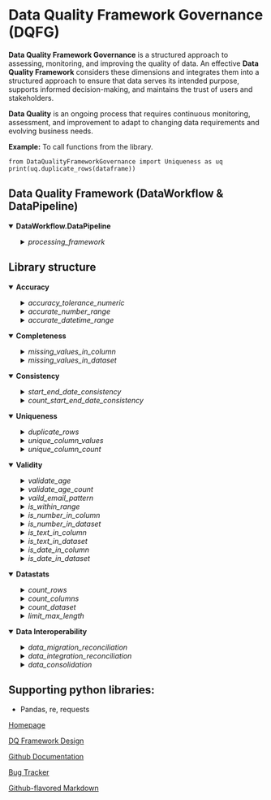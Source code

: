 
# Data Quality Framework Governance (DQFG)

**Data Quality Framework Governance** is a structured approach to assessing, monitoring, and improving the quality of data. An effective **Data Quality Framework** considers these dimensions and integrates them into a structured approach to ensure that data serves its intended purpose, supports informed decision-making, and maintains the trust of users and stakeholders.

**Data Quality** is an ongoing process that requires continuous monitoring, assessment, and improvement to adapt to changing data requirements and evolving business needs.

**Example:** To call functions from the library.

	from DataQualityFrameworkGovernance import Uniqueness as uq
	print(uq.duplicate_rows(dataframe))


## Data Quality Framework (DataWorkflow & DataPipeline)

<details open>
<summary><b>DataWorkflow.DataPipeline</b></summary>

<ul>

<details>
<summary><i>processing_framework</i></summary>

User configures **DataframeDictionary** and **DataFunctionConfig** in JSON file, based on the JSON file data pipeline processing will be performed in  processing framework.

	import pandas as pd
	from DataQualityFrameworkGovernance.DataWorkflow import DataPipeline as dp
	
	json_config_file = 'https://raw.githubusercontent.com/RajithPrabakaran/DataQualityFrameworkGovernance/main/Files/dq_pipeline_config.json'
	output_csv = 'full path of system location to save the output / result - [OPTIONAL, if the result to be saved in a CSV file]'
	
	print(dp.processing_framework(json_config_file))

*The output_csv parameter is optional in 'processing_framework' function, and if specified, the result will be saved **exclusively in CSV file format.** Please provide the full path, including the desired CSV file name, for saving the output.*

*Refer [DataWorkflow](https://github.com/RajithPrabakaran/DataQualityFrameworkGovernance/blob/main/DataQualityFrameworkGovernance.png)*, *[Pre-configured Json sample](https://raw.githubusercontent.com/RajithPrabakaran/DataQualityFrameworkGovernance/main/Files/dq_pipeline_config.json)*

</details>
</ul>
</details>

## Library structure

<details open>
<summary><b>Accuracy</b></summary>

<ul>

<details>
<summary><i>accuracy_tolerance_numeric</i></summary>

Calculating data quality accuracy of a set of values (base values) by comparing them to a known correct value (lookup value) by setting a user-defined tolerance percentage, applicable for numeric values.

	from  DataQualityFrameworkGovernance  import  Accuracy as ac
	print(ac.accuracy_tolerance_numeric(dataframe, 'base_column', 'lookup_column', tolerance_percentage))

</details>

<details>
<summary><i>accurate_number_range</i></summary>

Number range ensures that data values are accurate and conform to expected values or constraints. It is applicable to a variety of contexts, including exam scores, weather conditions, pricing, stock prices, age, income, speed limits for vehicles, water levels, and numerous other scenarios.

	from  DataQualityFrameworkGovernance  import  Accuracy as ac
	print(ac.accurate_number_range(dataframe, 'range_column_name', lower_bound, upper_bound))

	Example:
	print(ac.accurate_number_range(df, 'Age', 4, 12))
	(Output will extract the age between 4(lower bound) and 12 (upper bound) from column 'Age' in the dataset 'df')

</details>

<details>
<summary><i>accurate_datetime_range</i></summary>

The datetime range filter guarantees the accuracy and adherence of data values to predetermined criteria or constraints. It is applicable to a variety of contexts, including capturing outliers in date of birth, age and many more.

	from  DataQualityFrameworkGovernance  import  Accuracy as ac
	print(ac.accurate_datetime_range(Dataframe, 'range_column_name', 'from_date', 'to_date', 'date_format'))

	Example:
	print(ac.accurate_datetime_range(df, 'Date', '2023-01-15', '2023-03-01', '%Y-%m-%d'))

**Important**: Specify date format in *'%Y-%m-%d %H:%M:%S.%f'* (Date format should be same as *source date format*) ***(It can be specified in any format aligned to *source* date format, parameter value to be aligned appropriately).***

</details>

</ul>
</details>

<details open>
<summary><b>Completeness</b></summary>

<ul>

<details>
<summary><i>missing_values_in_column</i></summary>

Summary of missing values in each column.

	from  DataQualityFrameworkGovernance  import  Completeness as cp
	print(cp.missing_values_in_column(dataframe))

</details>

<details>
<summary><i>missing_values_in_dataset</i></summary>

Summary of missing values in a dataset.

	from  DataQualityFrameworkGovernance  import  Completeness as cp
	print(cp.missing_values_in_dataset(dataframe))

</details>

</ul>
</details>

<details open>
<summary><b>Consistency</b></summary>

<ul>

<details>
<summary><i>start_end_date_consistency</i></summary>

If data in two columns is consistent, check if the "Start Date" and "End Date" column are in the correct chronological order. 

  
  	from  DataQualityFrameworkGovernance  import  Consistency as ct
	print(ct.start_end_date_consistency(dataframe, 'start_date_column_name', 'end_date_column_name', 'date_format'))

**Important**: Specify date format in *'%Y-%m-%d %H:%M:%S.%f'*  ***(It can be specified in any format, parameter value to be aligned appropriately).***

</details>


<details>
<summary><i>count_start_end_date_consistency</i></summary>

Count of data in two columns is consistent, check if the "Start Date" and "End Date" column are in the correct chronological order. 

  
  	from  DataQualityFrameworkGovernance  import  Consistency as ct
	print(ct.count_start_end_date_consistency(dataframe, 'start_date_column_name', 'end_date_column_name', 'date_format'))
  
**Important**: Specify date format in *'%Y-%m-%d %H:%M:%S.%f'*  ***(It can be specified in any format, parameter value to be aligned appropriately).***

</details>

</ul>
</details>
  

<details open>
<summary><b>Uniqueness</b></summary>

<ul>

<details>
<summary><i>duplicate_rows</i></summary>

Identify and display **duplicate** rows in a dataset. 

  
	from  DataQualityFrameworkGovernance  import  Uniqueness as uq
	print(uq.duplicate_rows(dataframe))

</details>

<details>
<summary><i>unique_column_values</i></summary>

Display **unique column values** in a dataset. 

	from  DataQualityFrameworkGovernance  import  Uniqueness as uq
	print(uq.unique_column_values(dataframe, 'column_name'))

</details>

<details>
<summary><i>unique_column_count</i></summary>

Count **unique column values** in a dataset. 

	from  DataQualityFrameworkGovernance  import  Uniqueness as uq
	print(uq.unique_column_count(dataframe, 'column_name'))

</details>

</ul>
</details>


<details open>
<summary><b>Validity</b></summary>

<ul>

<details>
<summary><i>validate_age</i></summary>

Validate age based on the criteria in a dataset. 

  	from  DataQualityFrameworkGovernance  import  Validity as vl
	print(vl.validate_age(dataframe, 'age_column', min_age, max_age))

</details>

<details>
<summary><i>validate_age_count</i></summary>

Count age based on the criteria in a dataset. 

  	from  DataQualityFrameworkGovernance  import  Validity as vl
	print(vl.validate_age_count(dataframe, 'age_column', min_age, max_age))

</details>

<details>
<summary><i>vaild_email_pattern</i></summary>

Validating accuracy of email addresses in a dataset by verifying that they follow a valid email format.

	from  DataQualityFrameworkGovernance  import  Validity as vl
	print(vl.valid_email_pattern(dataframe,'email_column_name'))

</details>

<details>
<summary><i>is_within_range</i></summary>

If all values in a given array list are present in a specific column of a dataset then it provides a status message indicating whether all names are found or not. **Array values must be within square brackets.**

  	#Examples
  	#array list = ["Tom", "Jerry", "Donald"] - Text
	#array list = [10, 20, 30] - Numeric
	#array list = [True, False] - Boolean
	#array list = [0, 1] - Flag

	from  DataQualityFrameworkGovernance  import  Validity as vl
	print(vl.is_within_range(dataframe, 'column_name_to_look', [array_list]))

</details>

<details>
<summary><i>is_number_in_column</i></summary>

 Examines each value in a **column** and appends a new column to the existing column, indicating whether the values are numeric.

	from  DataQualityFrameworkGovernance  import  Validity as vl
	print(vl.is_number_in_column(dataframe, 'column_name'))

</details>

<details>
<summary><i>is_number_in_dataset</i></summary>

Examines each value in a **dataset** and appends a new column for each existing column, indicating whether the values are numeric.

	from  DataQualityFrameworkGovernance  import  Validity as vl
	print(vl.is_number_in_dataset(dataframe))

	#Example for specific column selection
	is_number_in_dataset(dataframe[['column1','column7']])

</details>

<details>
<summary><i>is_text_in_column</i></summary>

 Examines each value in a **column** and appends a new column to the existing column, indicating whether the values are text. **Result would be false, if text or string contains number.**

	from  DataQualityFrameworkGovernance  import  Validity as vl
	print(vl.is_text_in_column(dataframe, 'column_name'))

</details>

<details>
<summary><i>is_text_in_dataset</i></summary>

Examines each value in a **dataset** and appends a new column for each existing column, indicating whether the values are text. **Result would be false, if text or string contains number.**

	from  DataQualityFrameworkGovernance  import  Validity as vl
	print(vl.is_text_in_dataset(dataframe))

	#Example for specific column selection
	is_text_in_dataset(dataframe[['column1','column7']])

</details>

<details>
<summary><i>is_date_in_column</i></summary>

 Examines each value in a **column** and appends a new column to the existing column, indicating whether the values are in date time, in a speciifed format.

	from  DataQualityFrameworkGovernance  import  Validity as vl
	print(vl.is_date_in_column(dataframe,'column_name', date_format))

**Important**: Specify date format in *'%Y-%m-%d %H:%M:%S.%f'*  ***(It can be specified in any format, parameter value to be aligned appropriately).***

</details>

<details>
<summary><i>is_date_in_dataset</i></summary>

 Examines each value in a **dataset** and appends a new column for each existing column, indicating whether the values are in date time, in a speciifed format.

	from  DataQualityFrameworkGovernance  import  Validity as vl
	print(vl.is_date_in_dataset(dataframe, date_format))

	#Example for specific column selection
	is_date_in_dataset(dataframe[['column1','column7']], date_format='%Y-%m-%d')

**Important**: Specify date format in *'%Y-%m-%d %H:%M:%S.%f'*  ***(It can be specified in any format, parameter value to be aligned appropriately).***

</details>

</details>


</ul>
</details>

</ul>
</details>

<details open>
<summary><b>Datastats</b></summary>

<ul>

<details>
<summary><i>count_rows</i></summary>

Count the number of rows in a DataFrame. 
  
  	from  DataQualityFrameworkGovernance  import  Datastats as ds
	print(ds.count_rows(dataframe))

</details>

<details>
<summary><i>count_columns</i></summary>

Count the number of columns in a DataFrame. 

    
  	from  DataQualityFrameworkGovernance  import  Datastats as ds
	print(ds.count_columns(dataframe))

</details>

<details>
<summary><i>count_dataset</i></summary>

Count the number of rows & columns in a DataFrame. 
    
  	from  DataQualityFrameworkGovernance  import  Datastats as ds
	print(ds.count_dataset(dataframe))

</details>

<details>
<summary><i>limit_max_length</i></summary>

 Limits the maximum length of a string to specific length. Example, when applied to the input string 'ABCDEFGH', the function returns 'ABCDE', effectively truncating the original string to the first 5 characters.
    
  	from  DataQualityFrameworkGovernance  import  Datastats as ds
	print(ds.limit_max_length(dataframe, column_name, start_length, length))

	#Example: 'ABCDEFGH' input string returns 'ABCDE'
	print(limit_max_length(df,'column_name',0,5))

</details>

</ul>
</details>


<details open>
<summary><b>Data Interoperability</b></summary>

<ul>

<details>
<summary><i>data_migration_reconciliation</i></summary>

**Data migration reconciliation** is a crucial step in ensuring the accuracy and integrity of data transfer between a source and target system. The process involves comparison of the source and target data to identify any disparities. If the columns in both datasets differ, the process returns an ouput to align the source and target dataset. 

**Output of column name mismatch**
| Column | MatchStatus | TableLocation |
|--|--|--|
| Department | Unmatched | Source |
| Departmentt | Unmatched | Target |
| EmployeeID | Matched | NotApplicable |

After structural alignment is confirmed, a comprehensive check is performed by comparing the content of each column. Any inconsistencies between the source and target data are flagged as mismatches. This includes the identification of specific 'column name(s)' where discrepancies occur, 'row number or position' and 'mismatched records' in both the source and target datasets. This comprehensive reporting ensures that discrepancies can be easily located and addressed, promoting data accuracy and the successful completion of the migration process.

  	from  DataQualityFrameworkGovernance  import  Interoperability as io
	print(io.data_migration_reconciliation(source_dataframe, target_dataframe))

	#Example of saving source and target dataframe from csv file

	import pandas as pd
	source_dataframe = pd.read_csv('source_data.csv')
	target_dataframe = pd.read_csv('target_data.csv')

**Result**
| Column | Row no. / Position |Source Data |Target Data |
|--|--|--|--|
| Column name | 2 | 33 | 3 |
| Column name | 289 | Donald Trump | Donald Duck |  

</details>

<details>
<summary><i>data_integration_reconciliation</i></summary>

**Data integration reconciliation** involves combining data from different sources into a unified view. This function compares two datasets, source_dataset and target_dataset, based on a unique identifier, ID. It checks for disparities in each column, cell by cell, between the two datasets. For each mismatch, it identifies the specific column and provides a status of "Matched" or "Mismatched." If the columns in both datasets differ, the process returns an ouput to align the source and target dataset. 

**Example output of column name mismatch**
| Column | MatchStatus | TableLocation |
|--|--|--|
| Department | Unmatched | Source |
| Departmentt | Unmatched | Target |
| EmployeeID | Matched | NotApplicable |

After structural alignment is confirmed, a comprehensive check is performed by comparing the content of each column. Any inconsistencies between the source and target data are flagged as mismatches.

**Parameters:**

**source_dataset:** The source dataset, a DataFrame containing the data to be compared.
**target_dataset:** The target dataset, a DataFrame containing the data to be compared against the source dataset
**ID**: A unique identifier column present in both datasets, used to match rows between the two datasets.

**Return Value:**

**status:** A string indicating the overall comparison status, either "Matched" or "Mismatched."
**mismatched_columns:** A list of columns that have mismatches between the two datasets.

	import pandas as pd
  	from  DataQualityFrameworkGovernance  import  Interoperability as io

	source_dataset = pd.DataFrame({
		'Ordinal': [54, 55, 56, 57],
		'Name': ['Theresa May','Boris Johnson', 'Liz Truss', 'Rishi Sunak'],
		'Monarch': ['Elizabeth II', 'Elizabeth II', 'Elizabeth II & Charles III', 'Charles III']
		})

	target_dataset = pd.DataFrame({
		'Ordinal': [55, 56, 57],
		'Name': ['Boris Johnson', 'Liz Truss', 'Rishi Sunak'],
		'Monarch': ['Elizabeth II', 'Elizabeth II', 'Charles III']
		})

	comparison_results = io.data_integration_reconciliation(source_dataset, target_dataset, 'Ordinal')
	print(comparison_results)


**Result**
| Ordinal | Status | Mismatched_Columns | MergeStatus | Name_source | Name_target | Monarch_source | Monarch_target |
|--|--|--|--|--|--|--|--|
|54|Mismatch|Name, Monarch|left_only|Theresa May|NaN|Elizabeth II|NaN|
|56|Mismatch|Monarch|both| Liz Truss| Liz Truss|Elizabeth II & Charles III|Elizabeth II|
|55|Match|None|both|Boris Johnson|Boris Johnson|Elizabeth II|Elizabeth II|
|57|Match|None|both|Rishi Sunak|Rishi Sunak|Charles III|Charles III|

</details>

<details>
<summary><i>data_consolidation</i></summary>

**Data consolidation** is a process of combining information from multiple datasets to create a unified dataset. This function with three parameters – dataset1, dataset2, and a parameter to determine consolidation direction (0 for rows ,1 for columns), users can choose between consolidating data by rows or columns.

**Compile by Rows (0):**

When choosing compile=0, the function will stack the datasets vertically, effectively appending the rows of dataset2 beneath the rows of dataset1.

**Compile by Columns (1):**

Alternatively, selecting compile=1 will concatenate the datasets side by side, merging columns from dataset2 to the right of those from dataset1.

  	from  DataQualityFrameworkGovernance  import  Interoperability as io

	CompileByColumns = io.data_consolidation(df1, df2,1)
	CompileByRows = io.data_consolidation(df1, df2,0)

</details>

</ul>
</details> 

## Supporting python libraries:
  

- Pandas, re, requests

[Homepage](https://github.com/RajithPrabakaran/DataQualityFrameworkGovernance)

[DQ Framework Design](https://github.com/RajithPrabakaran/DataQualityFrameworkGovernance/blob/main/DataQualityFrameworkGovernance.png)

[Github Documentation](https://github.com/RajithPrabakaran/DataQualityFrameworkGovernance)

[Bug Tracker](https://github.com/RajithPrabakaran/DataQualityFrameworkGovernance/issues) 

[Github-flavored Markdown](https://guides.github.com/features/mastering-markdown/)
